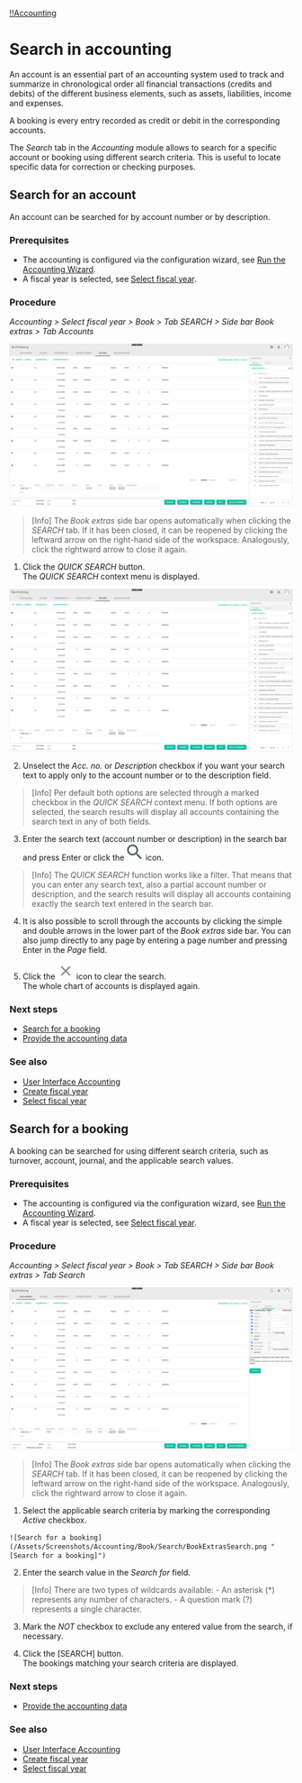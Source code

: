 [!!Accounting](Actindo/Accounting)

# Search in accounting

An account is an essential part of an accounting system used to track and summarize in chronological order all financial transactions (credits and debits) of the different business elements, such as assets, liabilities, income and expenses.

A booking is every entry recorded as credit or debit in the corresponding accounts.

The *Search* tab in the *Accounting* module allows to search for a specific account or booking using different search criteria. This is useful to locate specific data for correction or checking purposes.

[comment]: <> (Explain briefly what the search is used for and at what time.)


## Search for an account

An account can be searched for by account number or by description.

### Prerequisites

- The accounting is configured via the configuration wizard, see [Run the Accounting Wizard](01_RunAccountingWizard.md).
- A fiscal year is selected, see [Select fiscal year](01_SelectFiscalYear.md).

### Procedure

*Accounting > Select fiscal year > Book > Tab SEARCH > Side bar Book extras > Tab Accounts*

![Search](/Assets/Screenshots/Accounting/Book/Search/Search01.png "[Search]")

> [Info] The *Book extras* side bar opens automatically when clicking the *SEARCH* tab. If it has been closed, it can be reopened by clicking the leftward arrow on the right-hand side of the workspace. Analogously, click the rightward arrow to close it again.

1. Click the *QUICK SEARCH* button.  
The *QUICK SEARCH* context menu is displayed.

  ![Search for an account](/Assets/Screenshots/Accounting/Book/Search/Search01.png "[Search for an account]")

2. Unselect the *Acc. no.* or *Description* checkbox if you want your search text to apply only to the account number or to the description field.

  > [Info] Per default both options are selected through a marked checkbox in the *QUICK SEARCH* context menu. If both options are selected, the search results will display all accounts containing the search text in any of both fields.

3. Enter the search text (account number or description) in the search bar and press Enter or click the ![Search](/Assets/Icons/Search.png "[Search]") icon.  

  > [Info] The *QUICK SEARCH* function works like a filter. That means that you can enter any search text, also a partial account number or description, and the search results will display all accounts containing exactly the search text entered in the search bar.

4. It is also possible to scroll through the accounts by clicking the simple and double arrows in the lower part of the *Book extras* side bar. You can also jump directly to any page by entering a page number and pressing Enter in the *Page* field.

4. Click the ![Cross](/Assets/Icons/Cross02.png "[Cross]") icon to clear the search.  
The whole chart of accounts is displayed again.


### Next steps

  - [Search for a booking](#search-for-a-booking)
  - [Provide the accounting data](15_ProvideAccountingData.md)

### See also

  - [User Interface Accounting](/Accounting/UserInterface/00_UserInterface.md)
  - [Create fiscal year](04_ManageFiscalYear.md#create-a-fiscal-year)
  - [Select fiscal year](01_SelectFiscalYear.md)


## Search for a booking

A booking can be searched for using different search criteria, such as turnover, account, journal, and the applicable search values.

### Prerequisites

  - The accounting is configured via the configuration wizard, see [Run the Accounting Wizard](01_RunAccountingWizard.md).
  - A fiscal year is selected, see [Select fiscal year](01_SelectFiscalYear.md).

### Procedure

*Accounting > Select fiscal year > Book > Tab SEARCH > Side bar Book extras > Tab Search*

  ![Search](/Assets/Screenshots/Accounting/Book/Search/Search02.png "[Search]")

  > [Info] The *Book extras* side bar opens automatically when clicking the *SEARCH* tab. If it has been closed, it can be reopened by clicking the leftward arrow on the right-hand side of the workspace. Analogously, click the rightward arrow to close it again.

  1. Select the applicable search criteria by marking the corresponding *Active* checkbox.      

    ![Search for a booking](/Assets/Screenshots/Accounting/Book/Search/BookExtrasSearch.png "[Search for a booking]")

  2. Enter the search value in the *Search for* field.

  > [Info] There are two types of wildcards available:
    - An asterisk (*) represents any number of characters.
    - A question mark (?) represents a single character.

  3. Mark the *NOT* checkbox to exclude any entered value from the search, if necessary.

  4. Click the [SEARCH] button.  
  The bookings matching your search criteria are displayed.


### Next steps

  - [Provide the accounting data](15_ProvideAccountingData.md)

### See also

  - [User Interface Accounting](/Accounting/UserInterface/00_UserInterface.md)
  - [Create fiscal year](04_ManageFiscalYear.md#create-a-fiscal-year)
  - [Select fiscal year](01_SelectFiscalYear.md)

